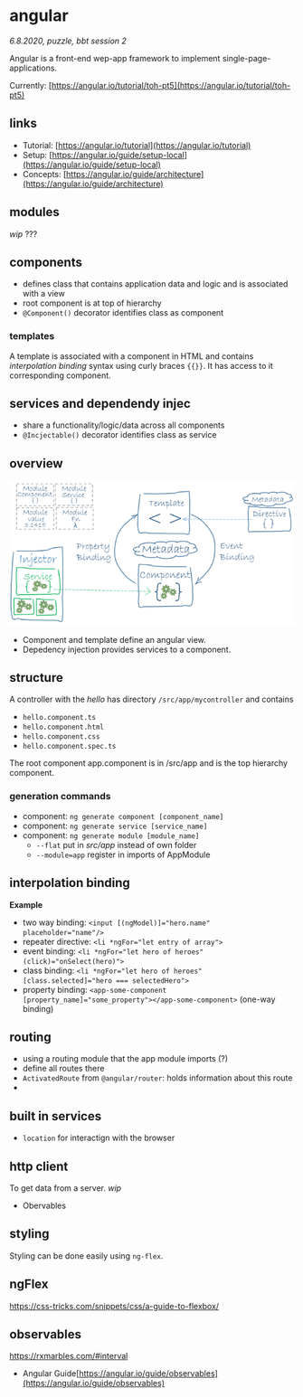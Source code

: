 # angular

*6.8.2020, puzzle, bbt session 2*

Angular is a front-end wep-app framework to implement single-page-applications.

Currently: [https://angular.io/tutorial/toh-pt5](https://angular.io/tutorial/toh-pt5)

## links

- Tutorial: [https://angular.io/tutorial](https://angular.io/tutorial)
- Setup: [https://angular.io/guide/setup-local](https://angular.io/guide/setup-local)
- Concepts: [https://angular.io/guide/architecture](https://angular.io/guide/architecture)


## modules

_wip_
???

## components

- defines class that contains application data and logic and is associated with a view
- root component is at top of hierarchy
- `@Component()` decorator identifies class as component

### templates
A template is associated with a component in HTML and contains _interpolation binding_ syntax using curly braces `{{}}`.
It has access to it corresponding component.

## services and dependendy injec

- share a functionality/logic/data across all components
- `@Incjectable()` decorator identifies class as service

## overview

![Angular Overview](/images/angular_overview.png)

- Component and template define an angular view.
- Depedency injection provides services to a component.

## structure

A controller with the _hello_ has directory `/src/app/mycontroller` and contains
- `hello.component.ts`
- `hello.component.html`
- `hello.component.css`
- `hello.component.spec.ts`

The root component app.component is in /src/app and is the top hierarchy component.

### generation commands
- component: `ng generate component [component_name]`
- component: `ng generate service [service_name]`
- component: `ng generate module [module_name]`
  - `--flat` put in _src/app_ instead of own folder
  - `--module=app` register in imports of AppModule

## interpolation binding
**Example**
- two way binding: `<input [(ngModel)]="hero.name" placeholder="name"/>`
- repeater directive: `<li *ngFor="let entry of array">`
- event binding: `<li *ngFor="let hero of heroes" (click)="onSelect(hero)">`
- class binding: `<li *ngFor="let hero of heroes" [class.selected]="hero === selectedHero">`
- property binding: `<app-some-component [property_name]="some_property"></app-some-component>` (one-way binding)

## routing

- using a routing module that the app module imports (?)
- define all routes there
- `ActivatedRoute` from `@angular/router`: holds information about this route
-

## built in services

- `location` for interactign with the browser

## http client

To get data from a server.
_wip_
- Obervables<T>


## styling

Styling can be done easily using `ng-flex`.

## ngFlex
https://css-tricks.com/snippets/css/a-guide-to-flexbox/

## observables
https://rxmarbles.com/#interval

- Angular Guide[https://angular.io/guide/observables](https://angular.io/guide/observables)
